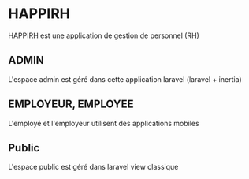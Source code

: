 # HAPPIRH
HAPPIRH est une application de gestion de personnel (RH)

## ADMIN
L'espace admin est géré dans cette application laravel (laravel + inertia)

## EMPLOYEUR, EMPLOYEE
L'employé et l'employeur utilisent des applications mobiles

## Public

L'espace public est géré dans laravel view classique
